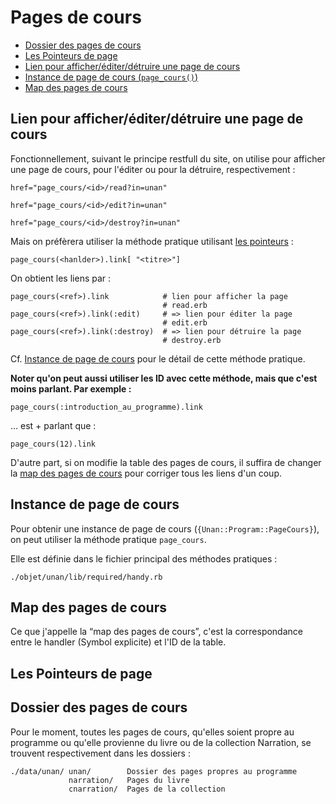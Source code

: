 # Pages de cours

* [Dossier des pages de cours](#dossierdespagesdecours)
* [Les Pointeurs de page](#leshandlersdepage)
* [Lien pour afficher/éditer/détruire une page de cours](#lienpourafficherunepagedecours)
* [Instance de page de cours (`page_cours()`)](#instancedepagedecours)
* [Map des pages de cours](#mapdespagesdecours)

<a name='lienpourafficherunepagedecours'></a>

## Lien pour afficher/éditer/détruire une page de cours

Fonctionnellement, suivant le principe restfull du site, on utilise pour afficher une page de cours, pour l'éditer ou pour la détruire, respectivement :

    href="page_cours/<id>/read?in=unan"

    href="page_cours/<id>/edit?in=unan"

    href="page_cours/<id>/destroy?in=unan"

Mais on préfèrera utiliser la méthode pratique utilisant [les pointeurs](#leshandlersdepage) :

    page_cours(<hanlder>).link[ "<titre>"]

On obtient les liens par :

    page_cours(<ref>).link            # lien pour afficher la page
                                      # read.erb
    page_cours(<ref>).link(:edit)     # => lien pour éditer la page
                                      # edit.erb
    page_cours(<ref>).link(:destroy)  # => lien pour détruire la page
                                      # destroy.erb

Cf. [Instance de page de cours](#instancedepagedecours) pour le détail de cette méthode pratique.

**Noter qu'on peut aussi utiliser les ID avec cette méthode, mais que c'est moins parlant. Par exemple :**

    page_cours(:introduction_au_programme).link

… est + parlant que :

    page_cours(12).link

D'autre part, si on modifie la table des pages de cours, il suffira de changer la [map des pages de cours](#mapdespagesdecours) pour corriger tous les liens d'un coup.

<a name='instancedepagedecours'></a>

## Instance de page de cours

Pour obtenir une instance de page de cours (`{Unan::Program::PageCours}`), on peut utiliser la méthode pratique `page_cours`.

Elle est définie dans le fichier principal des méthodes pratiques :

    ./objet/unan/lib/required/handy.rb

<a name='mapdespagesdecours'></a>

## Map des pages de cours

Ce que j'appelle la “map des pages de cours”, c'est la correspondance entre le handler (Symbol explicite) et l'ID de la table.

<a name='leshandlersdepage'></a>

## Les Pointeurs de page


<a name='dossierdespagesdecours'></a>

## Dossier des pages de cours

Pour le moment, toutes les pages de cours, qu'elles soient propre au programme ou qu'elle provienne du livre ou de la collection Narration, se trouvent respectivement dans les dossiers :

    ./data/unan/ unan/        Dossier des pages propres au programme
                 narration/   Pages du livre
                 cnarration/  Pages de la collection
